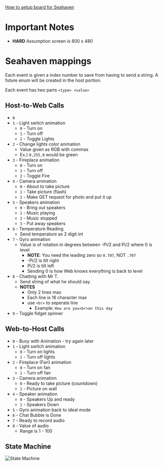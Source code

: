 [How to setup board for Seahaven](./docs/setup.md)

# Important Notes

- **HARD** Assumption screen is 800 x 480

# Seahaven mappings

Each event is given a index number to save from having to send a string. A future enum will be created in the host portion.

Each event has two parts `<type> <value>`

## Host-to-Web Calls
- `0`
- `1` - Light switch animation
  - `0` - Turn on
  - `1` - Turn off
  - `2` - Toggle Lights
- `2` - Change lights color animation
  - Value given as RGB with commas 
  - Ex.) `0,255,0` would be green
- `3` - Fireplace animation
  - `0` - Turn on
  - `1` - Turn off
  - `2` - Toggle Fire
- `4` - Camera animation
  - `0` - About to take picture
  - `1` - Take picture (flash)
  - `2` - Make GET request for photo and put it up
- `5` - Speakers animation
  - `0` - Bring out speakers
  - `1` - Music playing
  - `2` - Music stopped
  - `3` - Put away speakers
- `6` - Temperature Reading
  - Send temperature as 2 digit int
- `7` - Gyro animation
  - Value is of rotation in degrees between -Pi/2 and Pi/2 where 0 is level
    - **NOTE**: You need the leading zero so `0.707`, NOT `.707`
    - -Pi/2 is tilt right
    -  Pi/2 is tilt left
    - Sending 0 is how Web knows everything is back to level
- `8` - Chatting with Mr T.
  - Send string of what he should say.
  - **NOTES**
    - Only 2 lines max
    - Each line is 16 character max
    - use `<br>` to seperate line
      - Example: `How are you<br>on this day`
- `9` - Toggle fidget spinner

## Web-to-Host Calls
- `0` - Busy with Animation - try again later
- `1` - Light switch animation
  - `0` - Turn on lights
  - `1` - Turn off lights
- `2` - Fireplace (Fan) animation
  - `0` - Turn on fan
  - `1` - Turn off fan
- `3` - Camera animation
  - `0` - Ready to take picture (countdown)
  - `1` - Picture on wall
- `4` - Speaker animation
  - `0` - Speakers Up and ready
  - `1` - Speakers Down
- `5` - Gyro animation back to ideal mode
- `6` - Chat Bubble is Done
- `7` - Ready to record audio
- `8` - Value of audio
  - Range is 1 - 100

## State Machine

![State Machine](Animation_State_Machine.png)

